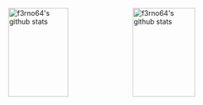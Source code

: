 <img src="https://github-readme-stats.vercel.app/api?username=f3rno64&show_icons=true&theme=dark" alt="f3rno64's github stats" title="f3rno64's github stats" width="49%" height="180px"></img>
<img src="https://github-readme-stats.vercel.app/api/top-langs/?username=f3rno64&layout=compact&theme=dark" alt="f3rno64's github stats" title="f3rno64's github stats" width="50%" height="180px"></img>
